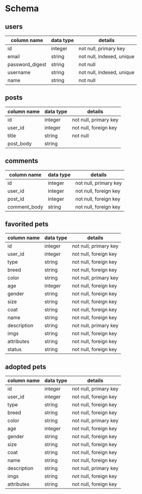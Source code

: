 # Schema

## users

| column name     | data type | details                   |
| --------------- | --------- | ------------------------- |
| id              | integer   | not null, primary key     |
| email           | string    | not null, indexed, unique |
| password_digest | string    | not null                  |
| username        | string    | not null, indexed, unique |
| name            | string    | not null                  |

## posts

| column name | data type | details               |
| ----------- | --------- | --------------------- |
| id          | integer   | not null, primary key |
| user_id     | integer   | not null, foreign key |
| title       | string    | not null              |
| post_body   | string    |

## comments

| column name | data type | details               |
| ----------- | --------- | --------------------- |
| id          | integer   | not null, primary key |
| user_id     | integer   | not null, foreign key |
| post_id     | integer   | not null, foreign key |
| comment_body| string    | not null, foreign key |

## favorited pets

| column name | data type | details               |
| ----------- | --------- | --------------------- |
| id          | integer   | not null, primary key |
| user_id     | integer   | not null, foreign key |
| type        | string    | not null, foreign key |
| breed       | string    | not null, foreign key |
| color       | string    | not null, primary key |
| age         | integer   | not null, foreign key |
| gender      | string    | not null, foreign key |
| size        | string    | not null, foreign key |
| coat        | string    | not null, foreign key |
| name        | string    | not null, foreign key |
| description | string    | not null, primary key |
| imgs        | string    | not null, foreign key |
| attributes  | string    | not null, foreign key |
| status      | string    | not null, foreign key |

## adopted pets

| column name | data type | details               |
| ----------- | --------- | --------------------- |
| id          | integer   | not null, primary key |
| user_id     | integer   | not null, foreign key |
| type        | string    | not null, foreign key |
| breed       | string    | not null, foreign key |
| color       | string    | not null, primary key |
| age         | integer   | not null, foreign key |
| gender      | string    | not null, foreign key |
| size        | string    | not null, foreign key |
| coat        | string    | not null, foreign key |
| name        | string    | not null, foreign key |
| description | string    | not null, primary key |
| imgs        | string    | not null, foreign key |
| attributes  | string    | not null, foreign key |


